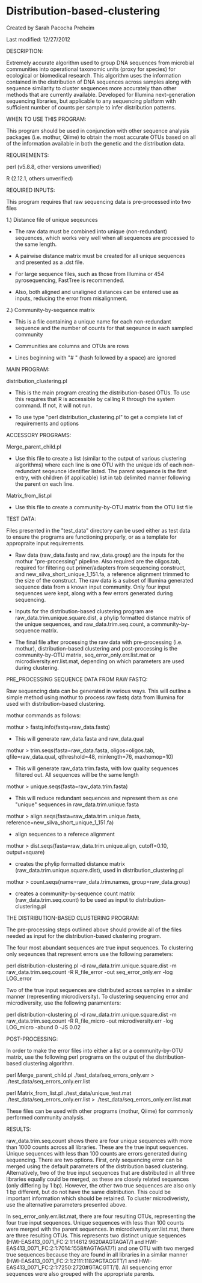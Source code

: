 Distribution-based-clustering
=============================
Created by Sarah Pacocha Preheim

Last modified: 12/27/2012

DESCRIPTION:

Extremely accurate algorithm used to group DNA sequences from microbial communities into operational taxonomic units (proxy for species) for ecological or biomedical research. This algorithm uses the information contained in the distribution of DNA sequences across samples along with sequence similarity to cluster sequences more accurately than other methods that are currently available. Developed for Illumina next-generation sequencing libraries, but applicable to any sequencing platform with sufficient number of counts per sample to infer distribution patterns. 

WHEN TO USE THIS PROGRAM:

This program should be used in conjunction with other sequence analysis packages (i.e. mothur, Qiime) to obtain the most accurate OTUs based on all of the information available in both the genetic and the distribution data.


REQUIREMENTS:

perl (v5.8.8, other versions unverified)

R (2.12.1, others unverified)

REQUIRED INPUTS:

This program requires that raw sequencing data is pre-processed into two files

1.) Distance file of unique seqeunces

- The raw data must be combined into unique (non-redundant) sequences, which works very well when all sequences are processed to the same length.

- A pairwise distance matrix must be created for all unique sequences and presented as a .dst file.

- For large sequence files, such as those from Illumina or 454 pyrosequencing, FastTree is recommended.

- Also, both aligned and unaligned distances can be entered use as inputs, reducing the error from misalignment.

2.) Community-by-sequence matrix

- This is a file containing a unique name for each non-redundant sequence and the number of counts for that seqeunce in each sampled community

- Communities are columns and OTUs are rows

- Lines beginning with "# " (hash followed by a space) are ignored


MAIN PROGRAM:

distribution_clustering.pl

- This is the main program creating the distribution-based OTUs. To use this requires that R is accessible by calling R through the system command. If not, it will not run.

- To use type "perl distribution_clustering.pl" to get a complete list of requirements and options

ACCESSORY PROGRAMS:

Merge_parent_child.pl

- Use this file to create a list (similar to the output of various clustering algorithms) where each line is one OTU with the unique ids of each non-redundant seqeunce identifier listed. The parent sequence is the first entry, with children (if applicable) list in tab delimited manner following the parent on each line.

Matrix_from_list.pl

- Use this file to create a community-by-OTU matrix from the OTU list file

TEST DATA:

Files presented in the "test_data" directory can be used either as test data to ensure the programs are functioning properly, or as a template for appropraite input requirements.

- Raw data (raw_data.fastq and raw_data.group) are the inputs for the mothur "pre-processing" pipeline. Also required are the oligos.tab, required for filtering out primer/adapters from sequencing construct, and new_silva_short_unique_1_151.fa, a reference alignment trimmed to the size of the construct. The raw data is a subset of Illumina generated sequence data from a known input community. Only four input sequences were kept, along with a few errors generated during sequencing.

- Inputs for the distribution-based clustering program are raw_data.trim.unique.square.dist, a phylip formatted distance matrix of the unique sequences, and raw_data.trim.seq.count, a community-by-sequence matrix.

- The final file after processing the raw data with pre-processing (i.e. mothur), distribution-based clustering and post-processing is the community-by-OTU matrix, seq_error_only.err.list.mat or microdiversity.err.list.mat, depending on which parameters are used during clustering.

PRE_PROCESSING SEQUENCE DATA FROM RAW FASTQ:

Raw sequencing data can be generated in various ways. This will outline a simple method using mothur to process raw fastq data from Illumina for used with distribution-based clustering.

mothur commands as follows:

mothur > fastq.info(fastq=raw_data.fastq)
- This will generate raw_data.fasta and raw_data.qual

mothur > trim.seqs(fasta=raw_data.fasta, oligos=oligos.tab, qfile=raw_data.qual, qthreshold=48, minlength=76, maxhomop=10)
- This will generate raw_data.trim.fasta, with low quality sequences filtered out. All sequences will be the same length

mothur > unique.seqs(fasta=raw_data.trim.fasta)
- This will reduce redundant sequences and represent them as one "unique" sequences in raw_data.trim.unique.fasta

mothur > align.seqs(fasta=raw_data.trim.unique.fasta, reference=new_silva_short_unique_1_151.fa)
- align sequences to a referece alignment

mothur > dist.seqs(fasta=raw_data.trim.unique.align, cutoff=0.10, output=square)
- creates the phylip formatted distance matrix (raw_data.trim.unique.square.dist), used in distribution_clustering.pl

mothur > count.seqs(name=raw_data.trim.names, group=raw_data.group)
- creates a community-by-sequence count matrix (raw_data.trim.seq.count) to be used as input to distribution-clustering.pl


THE DISTRIBUTION-BASED CLUSTERING PROGRAM:

The pre-processing steps outlined above should provide all of the files needed as input for the distribution-based clustering program.

The four most abundant sequences are true input sequences. To clustering only seqeunces that represent errors use the following parameters:

perl distribution-clustering.pl -d raw_data.trim.unique.square.dist -m raw_data.trim.seq.count -R R_file_error -out seq_error_only.err -log LOG_error

Two of the true input sequences are distributed across samples in a similar manner (representing microdiversity). To clustering sequencing error and microdiversity, use the following paramenters:

perl distribution-clustering.pl -d raw_data.trim.unique.square.dist -m raw_data.trim.seq.count -R R_file_micro -out microdiversity.err -log LOG_micro -abund 0 -JS 0.02

POST-PROCESSING:

In order to make the error files into either a list or a community-by-OTU matrix, use the following perl programs on the output of the distribution-based clustering algorithm.

perl Merge_parent_child.pl ./test_data/seq_errors_only.err > ./test_data/seq_errors_only.err.list

perl Matrix_from_list.pl ./test_data/unique_test.mat ./test_data/seq_errors_only.err.list > ./test_data/seq_errors_only.err.list.mat

These files can be used with other programs (mothur, Qiime) for commonly performed community analysis.

RESULTS:

raw_data.trim.seq.count shows there are four unique sequences with more than 1000 counts across all libraries. These are the true input sequences. Unique sequences with less than 100 counts are errors generated during sequencing. There are two options. First, only sequencing error can be merged using the default parameters of the distribution based clustering. Alternatively, two of the true input sequences that are distributed in all three libraries equally could be merged, as these are closely related sequences (only differing by 1 bp). However, the other two true sequences are also only 1 bp different, but do not have the same distribution. This could be important information which should be retained. To cluster microdiveristy, use the alternative parameters presented above.
 
In seq_error_only.err.list.mat, there are four resulting OTUs, representing the four true input sequences. Unique sequences with less than 100 counts were merged with the parent sequences. In microdiversity.err.list.mat, there are three resulting OTUs. This represents two distinct unique sequences (HWI-EAS413_0071_FC:2:1:14612:9620#AGTAGAT/1 and HWI-EAS413_0071_FC:2:1:7014:1558#AGTAGAT/1) and one OTU with two merged true sequences because they are found in all libraries in a similar manner (HWI-EAS413_0071_FC:2:1:2111:1182#GTACGTT/1 and HWI-EAS413_0071_FC:2:1:7250:2720#GTACGTT/1). All sequencing error sequences were also grouped with the appropriate parents.